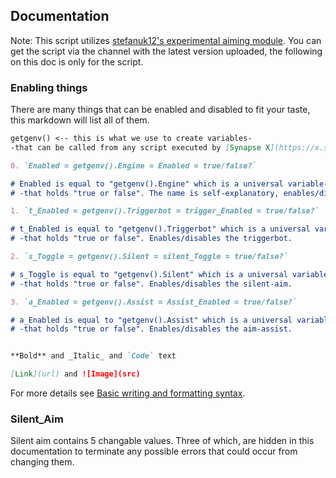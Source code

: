 ## Documentation

Note: This script utilizes [stefanuk12's experimental aiming module](https://stefanuk12.github.io/Aiming/).
You can get the script via the channel with the latest version uploaded, the following on this doc is only for the script.

### Enabling things

There are many things that can be enabled and disabled to fit your taste, this markdown will list all of them.

```markdown
getgenv() <-- this is what we use to create variables- 
-that can be called from any script executed by [Synapse X](https://x.synapse.to/).

0. `Enabled = getgenv().Engine = Enabled = true/false?`

# Enabled is equal to "getgenv().Engine" which is a universal variable-
# -that holds "true or false". The name is self-explanatory, enables/disables the entire script.

1. `t_Enabled = getgenv().Triggerbot = trigger_Enabled = true/false?`

# t_Enabled is equal to "getgenv().Triggerbot" which is a universal variable-
# -that holds "true or false". Enables/disables the triggerbot.

2. `s_Toggle = getgenv().Silent = silent_Toggle = true/false?`

# s_Toggle is equal to "getgenv().Silent" which is a universal variable-
# -that holds "true or false". Enables/disables the silent-aim.

3. `a_Enabled = getgenv().Assist = Assist_Enabled = true/false?`

# a_Enabled is equal to "getgenv().Assist" which is a universal variable-
# -that holds "true or false". Enables/disables the aim-assist.


**Bold** and _Italic_ and `Code` text

[Link](url) and ![Image](src)
```

For more details see [Basic writing and formatting syntax](https://docs.github.com/en/github/writing-on-github/getting-started-with-writing-and-formatting-on-github/basic-writing-and-formatting-syntax).

### Silent_Aim

Silent aim contains 5 changable values. Three of which, are hidden in this documentation to terminate any possible errors that could occur from changing them.
